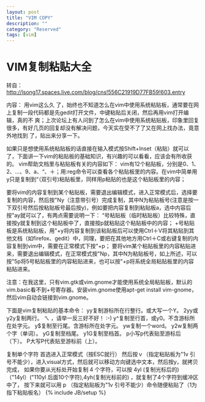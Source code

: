 ```yaml
---
layout: post
title: "VIM COPY"
description: ""
category: "Reserved"
tags: [vim]
---
```

# VIM复制粘贴大全
转自：<http://lsong17.spaces.live.com/blog/cns!556C21919D77FB59!603.entry>

内容：
用vim这么久 了，始终也不知道怎么在vim中使用系统粘贴板，通常要在网上复制一段代码都是先gedit打开文件，中键粘贴后关闭，然后再用vim打开编辑，真的不 爽；上次论坛上有人问到了怎么在vim中使用系统粘贴板，印象里回复很多，有好几页的回复却没有解决问题，今天实在受不了了又在网上找办法，竟意外地找到 了，贴出来分享一下。

如果只是想使用系统粘贴板的话直接在输入模式按Shift+Inset（粘贴）就可以了，下面讲一下vim的粘贴板的基础知识，有兴趣的可以看看，应该会有所收获的。
vim帮助文档里与粘贴板有关的内容如下：
vim有12个粘贴板，分别是0、1、2、...、9、a、“、＋；用:reg命令可以查看各个粘贴板里的内容。在vim中简单用y只是复制到“（双引号)粘贴板里，同样用p粘贴的也是这个粘贴板里的内容；

要将vim的内容复制到某个粘贴板，需要退出编辑模式，进入正常模式后，选择要复制的内容，然后按"Ny（注意带引号）完成复制，其中N为粘贴板号(注意是按一下双引号然后按粘贴板号最后按y)，例如要把内容复制到粘贴板a，选中内容后按"ay就可以了，有两点需要说明一下：
“号粘贴板（临时粘贴板）比较特殊，直接按y就复制到这个粘贴板中了，直接按p就粘贴这个粘贴板中的内容；
+号粘贴板是系统粘贴板，用"+y将内容复制到该粘贴板后可以使用Ctrl＋V将其粘贴到其他文档（如firefox、gedit）中，同理，要把在其他地方用Ctrl＋C或右键复制的内容复制到vim中，需要在正常模式下按"+p；
要将vim某个粘贴板里的内容粘贴进来，需要退出编辑模式，在正常模式按"Np，其中N为粘贴板号，如上所述，可以按"5p将5号粘贴板里的内容粘贴进来，也可以按"+p将系统全局粘贴板里的内容粘贴进来。

注意：在我这里，只有vim.gtk或vim.gnome才能使用系统全局粘贴板，默认的vim.basic看不到+号寄存器。安装vim.gnome使用apt-get install vim-gnome，然后vim自动会链接到vim.gnome。

下面是vim复制粘贴的基本命令：
	yy复制游标所在行整行。或大写一个Y。 
	2yy或y2y复制两行。 ㄟ ，请举一反三好不好！ :-) 
	y^复制至行首，或y0。不含游标所在处字元。 
	y$复制至行尾。含游标所在处字元。 
	yw复制一个word。 
	y2w复制两个字（单词）。 
	yG复制至档尾。 
	y1G复制至档首。 
	p小写p代表贴至游标后（下）。 
	P大写P代表贴至游标前（上）。

复制单个字符
首选进入正常模式（按ESC就行）
然后按ｖ（指定粘贴板为"1v 引号不能少），进入visual方式，然后就可以移动方向键选中文本，然后按y，就拷贝完成，
如果你要从光标处开始复制 4 个字符，可以按 4yl (复制光标后的)（"14yl）("110yl 后面10个字符),4yh(复制光标前的) ，就复制了4个字符到缓冲区中了，
按下来就可以用 p （指定粘贴板为"1v 引号不能少）命令随便粘贴了（1为指下粘贴板名）
{% include JB/setup %}
